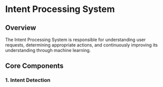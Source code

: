 # Intent Processing System

## Overview
The Intent Processing System is responsible for understanding user requests, determining appropriate actions, and continuously improving its understanding through machine learning.

## Core Components

### 1. Intent Detection 